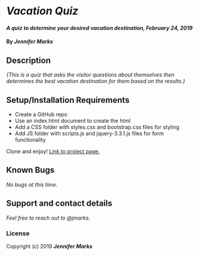 # _Vacation Quiz_

#### _A quiz to determine your desired vacation destination, February 24, 2019_

#### By _**Jennifer Marks**_

## Description

_{This is a quiz that asks the visitor questions about themselves then determines the best vacation destination for them based on the results.}_

## Setup/Installation Requirements

* Create a GitHub repo
* Use an index.html document to create the html
* Add a CSS folder with styles.css and bootstrap.css files for styling
* Add JS folder with scripts.js and jquery-3.3.1.js files for form functionality

Clone and enjoy! [Link to project page.](github.com/jennifermsstest/epicodus_vacation_project)

## Known Bugs

_No bugs at this time._

## Support and contact details

_Feel free to reach out to @jmarks._


### License

Copyright (c) 2019 **_Jennifer Marks_**
